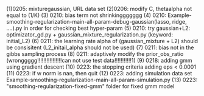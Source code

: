 (1)0205: mixturegaussian, URL data set
(2)0206: modify C, thetaalpha not equal to (1/K)
(3) 0210: bias term not shrinkinggggggg
(4) 0210: Example-smoothing-regularization-main-all-param-debug-gaussian(lasso, ridge, ....).py in order for checking best hyper-param
(5) 0210: try gaussian+L2: optimizator_gd.py + gaussian_mixture_regularization.py (keyword: initial_L2)
(6) 0211: the learning rate alpha of (gaussian_mixture + L2) should be consisitent (L2_initail_alpha should not be used)
(7) 0211: bias not in the gibbs sampling process
(8) 0211: adaptively modify the prior_obs_ratio (wronggggg!!!!!!!!!!!!!!!!can not use test data!!!!!!!!!!!1)
(9) 0218: adding gmm using gradient descent
(10) 0223: the stopping criteria adding eps < 0.0001
(11) 0223: if w norm is nan, then quit
(12) 0223: adding simulation data set Example-smoothing-regularization-main-all-param-simulation.py
(13) 0223: "smoothing-regularization-fixed-gmm"  folder for fixed gmm model
